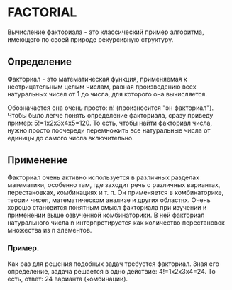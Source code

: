 # FACTORIAL
Вычисление факториала - это классический пример алгоритма, имеющего по своей природе
рекурсивную структуру.

## Определение
Факториал - это математическая функция, применяемая к неотрицательным целым числам, 
равная произведению всех натуральных чисел от 1 до числа, для которого она вычисляется. 

Обозначается она очень просто: n! (произносится "эн факториал"). 
Чтобы было легче понять определение факториала, сразу приведу пример: 5!=1х2х3х4х5=120. 
То есть, чтобы найти факториал числа, нужно просто поочереди перемножить все натуральные числа от единицы до самого числа включительно.

## Применение
Факториал очень активно используется в различных разделах математики, особенно там, где заходит речь о различных вариантах, 
перестановках, комбинациях и т. п. Он применяется в комбинаторике, теории чисел, математическом анализе и других областях. 
Очень хорошо становится понятным смысл факториала при изучении и применении выше озвученной комбинаторики. 
В ней факториал натурального числа n интерпретируется как количество перестановок множества из n элементов.

### Пример.
Как раз для решения подобных задач требуется факториал. Зная его определение, 
задача решается в одно действие: 4!=1х2х3х4=24. То есть, ответ: 24 варианта (комбинации). 